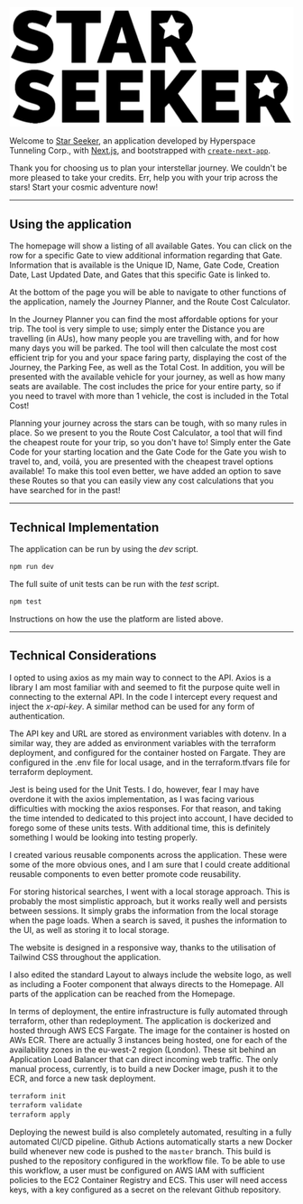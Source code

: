 ![Star Seeker Logo](./public/logo.svg)

Welcome to [Star Seeker](http://star-seeker-load-balancer-1543905369.eu-west-2.elb.amazonaws.com/), an application developed by Hyperspace Tunneling Corp., with [Next.js](https://nextjs.org), and bootstrapped with [`create-next-app`](https://nextjs.org/docs/app/api-reference/cli/create-next-app).

Thank you for choosing us to plan your interstellar journey. We couldn't be more pleased to take your credits. Err, help you with your trip across the stars! Start your cosmic adventure now!

---

## Using the application

The homepage will show a listing of all available Gates. You can click on the row for a specific Gate to view additional information regarding that Gate. Information that is available is the Unique ID, Name, Gate Code, Creation Date, Last Updated Date, and Gates that this specific Gate is linked to.

At the bottom of the page you will be able to navigate to other functions of the application, namely the Journey Planner, and the Route Cost Calculator.

In the Journey Planner you can find the most affordable options for your trip. The tool is very simple to use; simply enter the Distance you are travelling (in AUs), how many people you are travelling with, and for how many days you will be parked. The tool will then calculate the most cost efficient trip for you and your space faring party, displaying the cost of the Journey, the Parking Fee, as well as the Total Cost. In addition, you will be presented with the available vehicle for your journey, as well as how many seats are available. The cost includes the price for your entire party, so if you need to travel with more than 1 vehicle, the cost is included in the Total Cost!

Planning your journey across the stars can be tough, with so many rules in place. So we present to you the Route Cost Calculator, a tool that will find the cheapest route for your trip, so you don't have to! Simply enter the Gate Code for your starting location and the Gate Code for the Gate you wish to travel to, and, voilá, you are presented with the cheapest travel options available! To make this tool even better, we have added an option to save these Routes so that you can easily view any cost calculations that you have searched for in the past!

---

## Technical Implementation

The application can be run by using the *dev* script.

```bash
npm run dev
```

The full suite of unit tests can be run with the *test* script.

```bash
npm test
```

Instructions on how the use the platform are listed above.

---

## Technical Considerations

I opted to using axios as my main way to connect to the API. Axios is a library I am most familiar with and seemed to fit the purpose quite well in connecting to the external API. In the code I intercept every request and inject the *x-api-key*. A similar method can be used for any form of authentication.

The API key and URL are stored as environment variables with dotenv. In a similar way, they are added as environment variables with the terraform deployment, and configured for the container hosted on Fargate. They are configured in the .env file for local usage, and in the terraform.tfvars file for terraform deployment.

Jest is being used for the Unit Tests. I do, however, fear I may have overdone it with the axios implementation, as I was facing various difficulties with mocking the axios responses. For that reason, and taking the time intended to dedicated to this project into account, I have decided to forego some of these units tests. With additional time, this is definitely something I would be looking into testing properly.

I created various reusable components across the application. These were some of the more obvious ones, and I am sure that I could create additional reusable components to even better promote code reusability.

For storing historical searches, I went with a local storage approach. This is probably the most simplistic approach, but it works really well and persists between sessions. It simply grabs the information from the local storage when the page loads. When a search is saved, it pushes the information to the UI, as well as storing it to local storage.

The website is designed in a responsive way, thanks to the utilisation of Tailwind CSS throughout the application.

I also edited the standard Layout to always include the website logo, as well as including a Footer component that always directs to the Homepage. All parts of the application can be reached from the Homepage.

In terms of deployment, the entire infrastructure is fully automated through terraform, other than redeployment. The application is dockerized and hosted through AWS ECS Fargate. The image for the container is hosted on AWs ECR. There are actually 3 instances being hosted, one for each of the availability zones in the eu-west-2 region (London). These sit behind an Application Load Balancer that can direct incoming web traffic. The only manual process, currently, is to build a new Docker image, push it to the ECR, and force a new task deployment.

```bash
terraform init
terraform validate
terraform apply
```

Deploying the newest build is also completely automated, resulting in a fully automated CI/CD pipeline. Github Actions automatically starts a new Docker build whenever new code is pushed to the `master` branch. This build is pushed to the repository configured in the workflow file. To be able to use this workflow, a user must be configured on AWS IAM with sufficient policies to the EC2 Container Registry and ECS. This user will need access keys, with a key configured as a secret on the relevant Github repository.